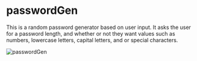 # passwordGen


This is a random password generator based on user input. It asks the user for a password length, and whether or not they want values such as numbers, lowercase letters, capital letters, and or special characters.



![passwordGen](https://user-images.githubusercontent.com/92894996/141610059-01318eae-1c11-40e9-8be5-3fdfc17fdc2b.JPG)